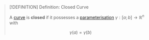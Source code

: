>[!DEFINITION] Definition: Closed Curve
>
>A [curve](../../../Geometry/Topology/Curves/Curve.md) is **closed** if it possesses a [parameterisation](Curve.md) $\gamma: [a;b] \to \mathbb{R}^n$ with
>
>$$\gamma(a) = \gamma (b)$$
>